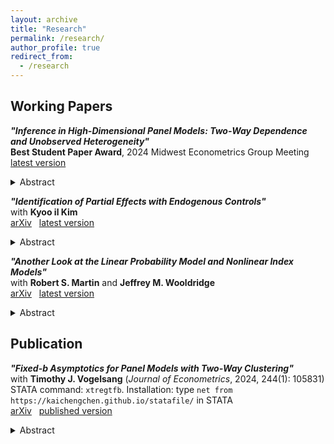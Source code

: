 ```yaml
---
layout: archive
title: "Research"
permalink: /research/
author_profile: true
redirect_from:
  - /research
---
```



## Working Papers

***"Inference in High-Dimensional Panel Models: Two-Way Dependence and Unobserved Heterogeneity"***  \
**Best Student Paper Award**, 2024 Midwest Econometrics Group Meeting \
[latest version](https://kaichengchen.github.io/TW_DML_LASSO_CRE.pdf)
<details>
<summary>Abstract</summary>
Panel data allows for the modeling of unobserved heterogeneity, which significantly increases the number of nuisance parameters, making high dimensionality a practical issue rather than just a theoretical concern. However, unobserved heterogeneity, along with potential temporal and cross-sectional dependence in panel data, further complicates estimation and inference for high-dimensional models. This paper proposes a toolkit for robust estimation and inference in high-dimensional panel models with large cross-sectional and time sample sizes. To reduce the dimensionality, I propose a weighted LASSO using two-way cluster-robust penalty weights. Due to the cluster dependence driven by the underlying components, the rate of convergence is slow even in an oracle case. Nevertheless, by leveraging a clustered-panel cross-fitting approach for bias-correction, the asymptotic normality on low-dimensional parameters can be established using the weighted LASSO for nuisance estimation. As a special case, in a partial linear model with non-additive unobserved time and unit effects, inferential results are also established using the full sample. In a panel estimation of the government spending multiplier, I demonstrate how high dimensionality can be hidden and how the proposed toolkit enables flexible modeling and robust inference.
</details>

***"Identification of Partial Effects with Endogenous Controls"***\
with **Kyoo il Kim** \
[arXiv](https://arxiv.org/abs/2401.14395) &nbsp; [latest version](https://kaichengchen.github.io/endogenous_control.pdf)
 <details>
<summary>Abstract</summary>
Exogeneity of the treatment needed for identification are often achieved by conditioning. While control variables are explicitly or implicitly assumed to be exogenous, it is common to encounter endogenous controls in practice. It brings a dilemma: without controlling, the treatment may be endogenous; with controlling, the endogeneity of controls may pollute the identification. The problem is not solved with an instrumental variable when it is only conditionally valid and controls are endogenous. We provide identification results for local average response under an extra measurable separability condition between the treatment and the controls. Noticeably, this condition permits the controls to be dependent on the treatment. The results apply to a wide class of models ranging from linear to non-separable ones. Monte Carlo simulations exemplify this prevalent issue and demonstrate the performance of the proposed methods in finite sample.
 </details>


***"Another Look at the Linear Probability Model and Nonlinear Index Models"***\
 with **Robert S. Martin** and **Jeffrey M. Wooldridge**\
 [arXiv](https://arxiv.org/abs/2308.15338) &nbsp; [latest version](https://kaichengchen.github.io/LPM_CMW.pdf)
 <details>
<summary>Abstract</summary>
We reassess the use of linear models for binary responses, focusing on average partial effects (APEs). We confirm that under certain conditions, linear projection parameters correspond to APEs even when the true model is nonlinear. Simulations demonstrate a large fraction of fitted values in [0, 1] is neither necessary nor sufficient for OLS to approximate the APEs. To reduce bias, excluding observations with fitted values outside [0, 1] has been proposed. We show that iteratively trimming the sample is equivalent to nonlinear least squares estimation of a piece-wise linear (ramp) model, for which we establish consistency and asymptotic normality results.
</details>


## Publication
***"Fixed-b Asymptotics for Panel Models with Two-Way Clustering"***\
with **Timothy J. Vogelsang** (*Journal of Econometrics*, 2024, 244(1): 105831) \
STATA command: ``xtregtfb``. Installation: type ``net from https://kaichengchen.github.io/statafile/`` in STATA \
[arXiv](https://arxiv.org/abs/2309.08707) &nbsp; [published version](https://www.sciencedirect.com/science/article/abs/pii/S0304407624001763)
<details>
<summary>Abstract</summary>
This paper studies a cluster robust variance estimator proposed by Chiang, Hansen and Sasaki (2024) for linear panels. First, we show algebraically that this variance estimator (CHS estimator, hereafter) is a linear combination of three common variance estimators: the one-way unit cluster estimator, the "HAC of averages" estimator, and the
"average of HACs" estimator. Based on this finding, we obtain a fixed-b asymptotic result for the CHS estimator and corresponding test statistics as the cross-section and time sample sizes jointly go to infinity. Furthermore, we propose two simple bias-corrected versions of the variance estimator and derive the fixed-b limits. In a
simulation study, we find that the two bias-corrected variance estimators along with fixed-b critical values provide improvements in finite sample coverage probabilities. We illustrate the impact of bias-correction and use of the fixed-b critical values on inference in an empirical example on the relationship between industry profitability and market concentration.
</details>


